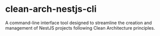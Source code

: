 # clean-arch-nestjs-cli
 A command-line interface tool designed to streamline the creation and management of NestJS projects following Clean Architecture principles.
